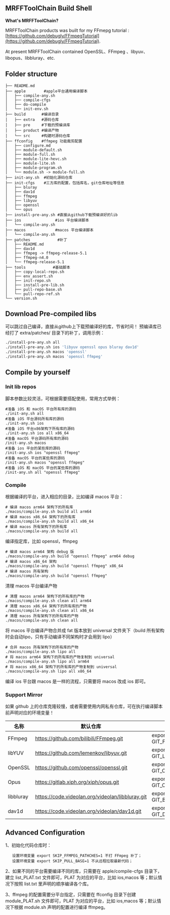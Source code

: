## MRFFToolChain Build Shell

**What's MRFFToolChain?**

MRFFToolChain products was built for my FFmepg tutorial : [https://github.com/debugly/FFmpegTutorial](https://github.com/debugly/FFmpegTutorial).

At present MRFFToolChain contained OpenSSL、FFmpeg 、libyuv、libopus、libbluray、etc.

## Folder structure

```
├── README.md
├── apple        #apple平台通用编译脚本
│   ├── compile-any.sh
│   ├── compile-cfgs
│   ├── do-compile
│   └── init-env.sh
├── build       #编译目录
│   ├── extra   #源码仓库
│   ├── pre     #下载的预编译库
│   ├── product #编译产物
│   └── src     #构建时源码仓库
├── ffconfig    #ffmpeg 功能裁剪配置
│   ├── configure.md
│   ├── module-default.sh
│   ├── module-full.sh
│   ├── module-lite-hevc.sh
│   ├── module-lite.sh
│   ├── module-program.sh
│   └── module.sh -> module-full.sh
├── init-any.sh  #初始化源码仓库
├── init-cfgs    #三方库的配置，包括库名，git仓库地址等信息
│   ├── bluray
│   ├── dav1d
│   ├── ffmpeg
│   ├── libyuv
│   ├── openssl
│   └── opus
├── install-pre-any.sh #直接从github下载预编译好的lib
├── ios               #ios 平台编译脚本
│   └── compile-any.sh
├── macos             #macos 平台编译脚本
│   └── compile-any.sh
├── patches            #补丁
│   ├── README.md
│   ├── dav1d
│   ├── ffmpeg -> ffmpeg-release-5.1
│   ├── ffmpeg-n4.0
│   └── ffmpeg-release-5.1
├── tools            #基础脚本
│   ├── copy-local-repo.sh
│   ├── env_assert.sh
│   ├── init-repo.sh
│   ├── install-pre-lib.sh
│   ├── pull-repo-base.sh
│   └── pull-repo-ref.sh
└── version.sh
```

## Download Pre-compiled libs

可以跳过自己编译，直接从github上下载预编译好的库，节省时间！
预编译库已经打了 extra/patches/ 目录下的补丁，调用示例：

```bash
./install-pre-any.sh all
./install-pre-any.sh ios 'libyuv openssl opus bluray dav1d'
./install-pre-any.sh macos 'openssl'
./install-pre-any.sh macos 'openssl ffmpeg'
```

## Compile by yourself

### Init lib repos

脚本参数比较灵活，可根据需要搭配使用，常用方式举例：

```
#准备 iOS 和 macOS 平台所有库的源码
./init-any.sh all
#准备 iOS 平台源码所有库的源码
./init-any.sh ios
#准备 iOS 平台x86架构下所有库的源码
./init-any.sh ios all x86_64
#准备 macOS 平台源码所有库的源码
/init-any.sh macos
#准备 ios 平台的某些库的源码
/init-any.sh ios "openssl ffmpeg"
#准备 macOS 平台的某些库的源码
/init-any.sh macos "openssl ffmpeg"
#准备 iOS 和 macOS 平台的某些库的源码
/init-any.sh all "openssl ffmpeg"
```

### Compile

根据编译的平台，进入相应的目录，比如编译 macos 平台：

```
# 编译 macos arm64 架构下的所有库
./macos/compile-any.sh build all arm64
# 编译 macos x86_64 架构下的所有库
./macos/compile-any.sh build all x86_64
# 编译 macos 所有架构下的所有库
./macos/compile-any.sh build all
```

编译指定库，比如 openssl，ffmpeg

```
# 编译 macos arm64 架构 debug 版
./macos/compile-any.sh build "openssl ffmpeg" arm64 debug
# 编译 macos x86_64 架构
./macos/compile-any.sh build "openssl ffmpeg" x86_64
# 编译 macos 所有架构
./macos/compile-any.sh build "openssl ffmpeg"
```

清理 macos 平台编译产物

```
# 清理 macos arm64 架构下的所有库的产物
./macos/compile-any.sh clean all arm64
# 清理 macos x86_64 架构下的所有库的产物
./macos/compile-any.sh clean all x86_64
# 清理 macos 所有架构下的所有库的产物
./macos/compile-any.sh clean all
```

将 macos 平台编译产物合并成 fat 版本放到 universal 文件夹下（build 所有架构时会自动lipo，只有手动编译不同架构时才会用到 lipo）

```
# 合并 macos 所有架构下的所有库的产物
./macos/compile-any.sh lipo all
# 将 macos arm64 架构下的所有库的产物复制到 universal
./macos/compile-any.sh lipo all arm64
# 将 macos x86_64 架构下的所有库的产物复制到 universal
./macos/compile-any.sh lipo all x86_64
```

编译 ios 平台跟 macos 是一样的流程，只需要将 macos 改成 ios 即可。

### Support Mirror

如果 github 上的仓库克隆较慢，或者需要使用内网私有仓库，可在执行编译脚本前声明对应的环境变量！

| 名称        | 默认仓库                                             | 使用镜像                                               |
| --------- | ------------------------------------------------ | -------------------------------------------------- |
| FFmpeg    | https://github.com/bilibili/FFmpeg.git           | export GIT_FFMPEG_UPSTREAM=git@xx:yy/ffmpeg.git    |
| libYUV    | https://github.com/lemenkov/libyuv.git           | export GIT_LIBYUV_UPSTREAM=git@xx:yy/libyuv.git    |
| OpenSSL   | https://github.com/openssl/openssl.git           | export GIT_OPENSSL_UPSTREAM=git@xx:yy/openssl.git  |
| Opus      | https://gitlab.xiph.org/xiph/opus.git            | export GIT_OPUS_UPSTREAM=git@xx:yy/opusfile.git    |
| libbluray | https://code.videolan.org/videolan/libbluray.git | export GIT_BLURAY_UPSTREAM=git@xx:yy/libbluray.git |
| dav1d     | https://code.videolan.org/videolan/dav1d.git     | export GIT_DAV1D_UPSTREAM=git@xx:yy/dav1d.git      |

## Advanced Configuration

1、初始化代码仓库时：

```
   设置环境变量 export SKIP_FFMPEG_PATHCHES=1 不打 FFmpeg 补丁；
   设置环境变量 export SKIP_PULL_BASE=1 不从远程拉取最新代码；
```

2、如果不同的平台需要编译不同的库，只需要在 apple/compile-cfgs 目录下，建立 list_PLAT.txt 文件即可，PLAT 为对应的平台，比如 ios,macos 等；默认情况下按照 list.txt 里声明的顺序编译各个库。

3、ffmpeg 的配置需要分平台指定，只需要在 ffconfig 目录下创建 module_PLAT.sh 文件即可，PLAT 为对应的平台，比如 ios,macos 等；默认情况下根据 module.sh 声明的配置进行编译 ffmpeg。